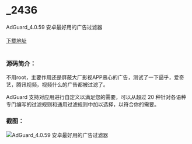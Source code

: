 # _2436
AdGuard_4.0.59 安卓最好用的广告过滤器
<br/></br>
[下载地址](https://www.uuid2.com/2436.html "下载地址")
<br/></br>
<h3>源码简介：</h3>
<p>不用root，主要作用还是屏蔽大厂影视APP恶心的广告，测试了一下逼乎，爱奇艺，腾讯视频，视频什么的广告都被过滤了。<p>
<p>AdGuard 支持对应用进行自定义以满足您的需要，可以从超过 20 种针对各语种专门编写的过滤规则和通用过滤规则中加以选择，以符合你的需要。<p>
<h3>截图：</h3>
<img src="https://www.uuid2.com/wp-content/uploads/img/202107/ad69902507.jpg" alt="AdGuard_4.0.59 安卓最好用的广告过滤器">
